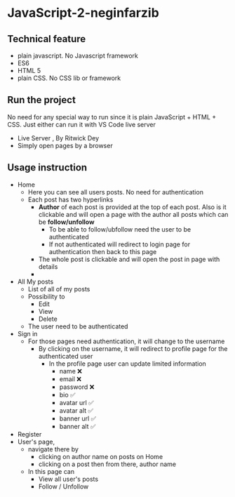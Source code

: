 # JavaScript-2-neginfarzib
## Technical feature
- plain javascript. No Javascript framework
- ES6
- HTML 5 
- plain CSS. No CSS lib or framework 
## Run the project
No need for any special way to run since it is plain JavaScript + HTML + CSS.
Just either can run it with VS Code live server
- Live Server , By Ritwick Dey
- Simply open pages by a browser
## Usage instruction 
- Home
  - Here you can see all users posts. No need for authentication
  - Each post has two hyperlinks
    - **Author** of each post is provided at the top of each post. Also is it clickable and will open 
    a page with the author all posts which can be **follow/unfollow**
      - To be able to follow/ubfollow need the user to be authenticated
      - If not authenticated will redirect to login page for authentication then back to this page
    - The whole post is clickable and will open the post in page with details
    - 
- All My posts
  - List of all of my posts
  - Possibility to 
    - Edit
    - View
    - Delete
  - The user need to be authenticated
- Sign in
  - For those pages need authentication, it will change to the username
    - By clicking on the username, it will redirect to profile page for the authenticated user
      - In the profile page user can update limited information
        - name ❌
        - email ❌
        - password ❌
        - bio ✅ 
        - avatar url ✅ 
        - avatar alt ✅
        - banner url ✅
        - banner alt ✅
- Register
- User's page, 
  - navigate there by
    - clicking on author name on posts on Home 
    - clicking on a post then from there, author name
  - In this page can 
    - View all user's posts
    - Follow / Unfollow
